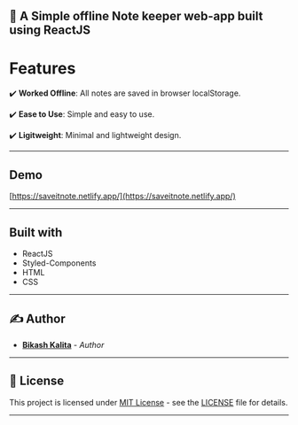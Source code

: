 ## 📒 A Simple offline Note keeper web-app built using ReactJS

# Features

✔️ **Worked Offline**: All notes are saved in browser localStorage.

✔️ **Ease to Use**: Simple and easy to use.

✔️ **Ligitweight**: Minimal and lightweight design.

---

## Demo 

[https://saveitnote.netlify.app/](https://saveitnote.netlify.app/)

---

## Built with

- ReactJS
- Styled-Components
- HTML
- CSS

---

## ✍️ Author

- [**Bikash Kalita**](https://github.com/BikashKalita) - _Author_

---

## 📜 License

This project is licensed under [MIT License](https://opensource.org/licenses/MIT) - see the [LICENSE](LICENSE) file for details.

---
